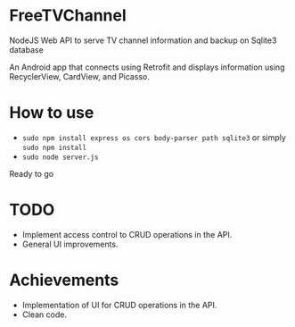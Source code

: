 # FreeTVChannel
NodeJS Web API to serve TV channel information and backup on Sqlite3 database

An Android app that connects using Retrofit and displays information using RecyclerView, CardView, and Picasso.

# How to use
- `sudo npm install express os cors body-parser path sqlite3` or simply `sudo npm install`
- `sudo node server.js`

Ready to go

# TODO

- Implement access control to CRUD operations in the API.
- General UI improvements. 
  
# Achievements

- Implementation of UI for CRUD operations in the API.
- Clean code.
